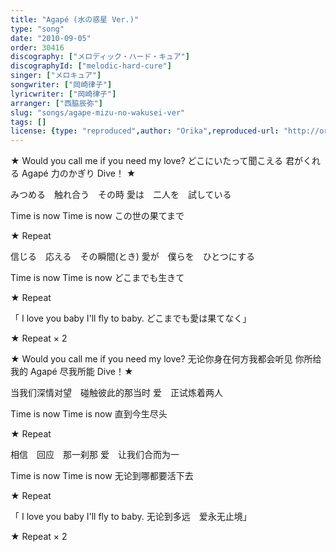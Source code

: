 ```yaml
---
title: "Agapé (水の惑星 Ver.)"
type: "song"
date: "2010-09-05"
order: 30416
discography: ["メロディック・ハード・キュア"]
discographyId: ["melodic-hard-cure"]
singer: ["メロキュア"]
songwriter: ["岡崎律子"]
lyricwriter: ["岡崎律子"]
arranger: ["西脇辰弥"]
slug: "songs/agape-mizu-no-wakusei-ver"
tags: []
license: {type: "reproduced",author: "Orika",reproduced-url: "http://orikamushi.myweb.hinet.net/",reproduced-website: "織歌蟲網站"}
---
```


★ Would you call me if you need my love? 
どこにいたって聞こえる 
君がくれる Agapé 
力のかぎり Dive！ ★ 

みつめる　触れ合う　その時 
愛は　二人を　試している 

Time is now 
Time is now
この世の果てまで 

★ Repeat 

信じる　応える　その瞬間(とき) 
愛が　僕らを　ひとつにする 

Time is now 
Time is now
どこまでも生きて 

★ Repeat

「 I love you baby 
I'll fly to baby. 
どこまでも愛は果てなく」 

★ Repeat × 2 

★ Would you call me if you need my love? 
无论你身在何方我都会听见
你所给我的 Agapé 
尽我所能 Dive！★ 

当我们深情对望　碰触彼此的那当时
爱　正试炼着两人

Time is now 
Time is now
直到今生尽头

★ Repeat 

相信　回应　那一刹那
爱　让我们合而为一

Time is now 
Time is now 
无论到哪都要活下去

★ Repeat

「 I love you baby 
I'll fly to baby. 
无论到多远　爱永无止境」 

★ Repeat × 2
